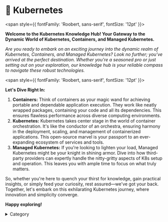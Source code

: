 
# 🐋 Kubernetes

<span style={{ fontFamily: 'Roobert, sans-serif', fontSize: '12pt' }}>

**Welcome to the Kubernetes Knowledge Hub! Your Gateway to the Dynamic World of Kubernetes, Containers, and Managed Kubernetes.**

_Are you ready to embark on an exciting journey into the dynamic realm of Kubernetes, Containers, and Managed Kubernetes? Look no further; you've arrived at the perfect destination. Whether you're a seasoned pro or just setting out on your exploration, our knowledge hub is your reliable compass to navigate these robust technologies._

</span>


<span style={{ fontFamily: 'Roobert, sans-serif', fontSize: '12pt' }}>

**Let's Dive Right In:**

1. **Containers:** Think of containers as your magic wand for achieving portable and dependable application execution. They work like neatly wrapped packages, containing your code and all its dependencies. This ensures flawless performance across diverse computing environments.
2. **Kubernetes:** Kubernetes takes center stage in the world of container orchestration. It's like the conductor of an orchestra, ensuring harmony in the deployment, scaling, and management of containerized applications. This open-source marvel is your passport to an ever-expanding ecosystem of services and tools.
3. **Managed Kubernetes:** If you're looking to lighten your load, Managed Kubernetes might be your knight in shining armor. Dive into how third-party providers can expertly handle the nitty-gritty aspects of K8s setup and operation. This leaves you with ample time to focus on what truly matters.

So, whether you're here to quench your thirst for knowledge, gain practical insights, or simply feed your curiosity, rest assured—we've got your back. Together, let's embark on this exhilarating Kubernetes journey, where innovation and simplicity converge.

**Happy exploring!**

<details>

<summary>Category</summary>

Kubernetes, cloud computing, DevOps, cloud services, hosting platform, container orchestration, cloud infrastructure, cloud deployment, cloud management, cloud technology, cloud solutions&#x20;

</details>

</span>
